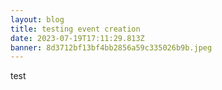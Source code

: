 ```yaml
---
layout: blog
title: testing event creation
date: 2023-07-19T17:11:29.813Z
banner: 8d3712bf13bf4bb2856a59c335026b9b.jpeg
---
```


t﻿est
